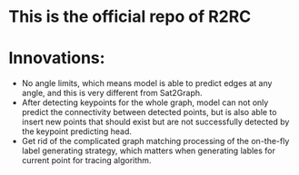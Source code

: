 # This is the official repo of R2RC
# Innovations:
- No angle limits, which means model is able to predict edges at any angle, and this is very different from Sat2Graph.
- After detecting keypoints for the whole graph, model can not only predict the connectivity between detected points, but is also able to insert new points that should exist but are not successfully detected by the keypoint predicting head.
- Get rid of the complicated graph matching processing of the on-the-fly label generating strategy, which matters when generating lables for current point for tracing algorithm.
